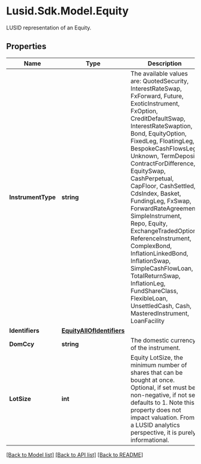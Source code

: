 # Lusid.Sdk.Model.Equity
LUSID representation of an Equity.

## Properties

Name | Type | Description | Notes
------------ | ------------- | ------------- | -------------
**InstrumentType** | **string** | The available values are: QuotedSecurity, InterestRateSwap, FxForward, Future, ExoticInstrument, FxOption, CreditDefaultSwap, InterestRateSwaption, Bond, EquityOption, FixedLeg, FloatingLeg, BespokeCashFlowsLeg, Unknown, TermDeposit, ContractForDifference, EquitySwap, CashPerpetual, CapFloor, CashSettled, CdsIndex, Basket, FundingLeg, FxSwap, ForwardRateAgreement, SimpleInstrument, Repo, Equity, ExchangeTradedOption, ReferenceInstrument, ComplexBond, InflationLinkedBond, InflationSwap, SimpleCashFlowLoan, TotalReturnSwap, InflationLeg, FundShareClass, FlexibleLoan, UnsettledCash, Cash, MasteredInstrument, LoanFacility | 
**Identifiers** | [**EquityAllOfIdentifiers**](EquityAllOfIdentifiers.md) |  | [optional] 
**DomCcy** | **string** | The domestic currency of the instrument. | 
**LotSize** | **int** | Equity LotSize, the minimum number of shares that can be bought at once.  Optional, if set must be non-negative, if not set defaults to 1.    Note this property does not impact valuation. From a LUSID analytics perspective, it is purely informational. | [optional] 

[[Back to Model list]](../README.md#documentation-for-models) [[Back to API list]](../README.md#documentation-for-api-endpoints) [[Back to README]](../README.md)

